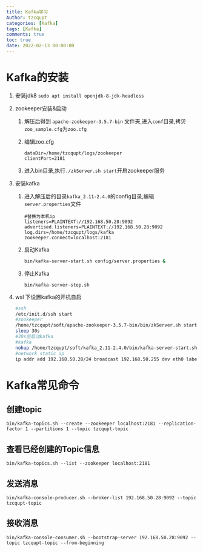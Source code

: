 ```yaml
---
title: Kafka学习
Author: tzcqupt
categories: [Kafka]
tags: [Kafka]
comments: true
toc: true
date: 2022-02-13 00:00:00
---
```


# Kafka的安装

1. 安装jdk8 `sudo apt install openjdk-8-jdk-headless`

2. zookeeper安装&启动

   1. 解压后得到 `apache-zookeeper-3.5.7-bin` 文件夹,进入`conf`目录,拷贝`zoo_sample.cfg`为`zoo.cfg`

   2. 编辑zoo.cfg

      ~~~
      dataDir=/home/tzcqupt/logs/zookeeper
      clientPort=2181
      ~~~

   3. 进入bin目录,执行`./zkServer.sh start`开启zookeeper服务

3. 安装kafka

   1. 进入解压后的目录`kafka_2.11-2.4.0`的config目录,编辑`server.properties`文件

      ~~~
      #替换为本机ip
      listeners=PLAINTEXT://192.168.50.28:9092
      advertised.listeners=PLAINTEXT://192.168.50.28:9092
      log.dirs=/home/tzcqupt/logs/kafka
      zookeeper.connect=localhost:2181
      ~~~

   2. 启动Kafka

      ~~~bash
      bin/kafka-server-start.sh config/server.properties &
      ~~~

   3. 停止Kafka

      ~~~
      bin/kafka-server-stop.sh
      ~~~


4. wsl 下设置kafka的开机自启

   ~~~bash
   #ssh
   /etc/init.d/ssh start
   #zookeeper
   /home/tzcqupt/soft/apache-zookeeper-3.5.7-bin/bin/zkServer.sh start
   sleep 30s
   #30s后启动kafka
   #kafka
   nohup /home/tzcqupt/soft/kafka_2.11-2.4.0/bin/kafka-server-start.sh /home/tzcqupt/soft/kafka_2.11-2.4.0/config/server.properties &
   #network static ip
   ip addr add 192.168.50.28/24 broadcast 192.168.50.255 dev eth0 label eth0:1
   
   ~~~

   

# Kafka常见命令

## 创建topic

~~~
bin/kafka-topics.sh --create --zookeeper localhost:2181 --replication-factor 1 --partitions 1 --topic tzcqupt-topic
~~~

## 查看已经创建的Topic信息

~~~
bin/kafka-topics.sh --list --zookeeper localhost:2181
~~~

## 发送消息

~~~
bin/kafka-console-producer.sh --broker-list 192.168.50.28:9092 --topic tzcqupt-topic
~~~

## 接收消息

~~~
bin/kafka-console-consumer.sh --bootstrap-server 192.168.50.28:9092 --topic tzcqupt-topic --from-beginning
~~~



